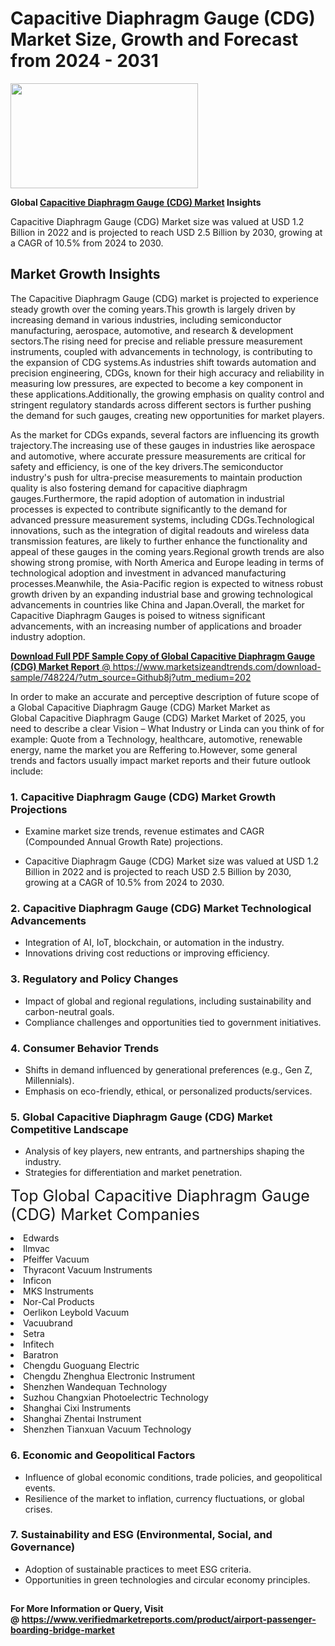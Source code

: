 <H1>Capacitive Diaphragm Gauge (CDG) Market Size, Growth and Forecast from 2024 - 2031</H1><img class="aligncenter size-medium wp-image-584254" src="https://thirdeyenews.in/wp-content/uploads/2024/09/Global-Market-Research-300x168.jpeg" alt="" width="300" height="168" /><p><strong>Global&nbsp;<a href="https://www.marketsizeandtrends.com/download-sample/748224/?utm_source=Github8j?utm_medium=202">Capacitive Diaphragm Gauge (CDG) Market</a> Insights</strong></p><p>Capacitive Diaphragm Gauge (CDG) Market size was valued at USD 1.2 Billion in 2022 and is projected to reach USD 2.5 Billion by 2030, growing at a CAGR of 10.5% from 2024 to 2030.</p><p><h2>Market Growth Insights</h2> <p>The Capacitive Diaphragm Gauge (CDG) market is projected to experience steady growth over the coming years.This growth is largely driven by increasing demand in various industries, including semiconductor manufacturing, aerospace, automotive, and research & development sectors.The rising need for precise and reliable pressure measurement instruments, coupled with advancements in technology, is contributing to the expansion of CDG systems.As industries shift towards automation and precision engineering, CDGs, known for their high accuracy and reliability in measuring low pressures, are expected to become a key component in these applications.Additionally, the growing emphasis on quality control and stringent regulatory standards across different sectors is further pushing the demand for such gauges, creating new opportunities for market players.</p> <p><a href="https://www.example.com/sample-download" target="_blank"></a></p> <p>As the market for CDGs expands, several factors are influencing its growth trajectory.The increasing use of these gauges in industries like aerospace and automotive, where accurate pressure measurements are critical for safety and efficiency, is one of the key drivers.The semiconductor industry's push for ultra-precise measurements to maintain production quality is also fostering demand for capacitive diaphragm gauges.Furthermore, the rapid adoption of automation in industrial processes is expected to contribute significantly to the demand for advanced pressure measurement systems, including CDGs.Technological innovations, such as the integration of digital readouts and wireless data transmission features, are likely to further enhance the functionality and appeal of these gauges in the coming years.Regional growth trends are also showing strong promise, with North America and Europe leading in terms of technological adoption and investment in advanced manufacturing processes.Meanwhile, the Asia-Pacific region is expected to witness robust growth driven by an expanding industrial base and growing technological advancements in countries like China and Japan.Overall, the market for Capacitive Diaphragm Gauges is poised to witness significant advancements, with an increasing number of applications and broader industry adoption.<p><a href="https://www.example.com/more-insights" target="_blank"></p><p><span class=""><strong>Download Full PDF Sample Copy of Global Capacitive Diaphragm Gauge (CDG) Market Report</strong> @ <a href="https://www.marketsizeandtrends.com/download-sample/748224/?utm_source=Github8j?utm_medium=202" target="_blank">https://www.marketsizeandtrends.com/download-sample/748224/?utm_source=Github8j?utm_medium=202</a></span></p><p>In order to make an accurate and perceptive description of future scope of a Global&nbsp;Capacitive Diaphragm Gauge (CDG) Market Market as Global&nbsp;Capacitive Diaphragm Gauge (CDG) Market Market of 2025, you need to describe a clear Vision &ndash; What Industry or Linda can you think of for example: Quote from a Technology, healthcare, automotive, renewable energy, name the market you are Reffering to.However, some general trends and factors usually impact market reports and their future outlook include:</p><h3>1.&nbsp;<strong>Capacitive Diaphragm Gauge (CDG) Market Growth Projections</strong></h3><ul><li>Examine market size trends, revenue estimates and CAGR (Compounded Annual Growth Rate) projections.</li><li><p>Capacitive Diaphragm Gauge (CDG) Market size was valued at USD 1.2 Billion in 2022 and is projected to reach USD 2.5 Billion by 2030, growing at a CAGR of 10.5% from 2024 to 2030.</p></li></ul><h3>2.&nbsp;<strong>Capacitive Diaphragm Gauge (CDG) Market Technological Advancements</strong></h3><ul><li>Integration of AI, IoT, blockchain, or automation in the industry.</li><li>Innovations driving cost reductions or improving efficiency.</li></ul><h3>3.&nbsp;<strong>Regulatory and Policy Changes</strong></h3><ul><li>Impact of global and regional regulations, including sustainability and carbon-neutral goals.</li><li>Compliance challenges and opportunities tied to government initiatives.</li></ul><h3>4.&nbsp;<strong>Consumer Behavior Trends</strong></h3><ul><li>Shifts in demand influenced by generational preferences (e.g., Gen Z, Millennials).</li><li>Emphasis on eco-friendly, ethical, or personalized products/services.</li></ul><h3>5.&nbsp;<strong>Global Capacitive Diaphragm Gauge (CDG) Market Competitive Landscape</strong></h3><ul><li>Analysis of key players, new entrants, and partnerships shaping the industry.</li><li>Strategies for differentiation and market penetration.</li></ul><p data-pm-slice="1 1 []"><span style="color: inherit; font-family: inherit; font-size: 25px;">Top Global Capacitive Diaphragm Gauge (CDG) Market Companies</span></p><div class="" data-test-id=""><p><li>Edwards</li><li> Ilmvac</li><li> Pfeiffer Vacuum</li><li> Thyracont Vacuum Instruments</li><li> Inficon</li><li> MKS Instruments</li><li> Nor-Cal Products</li><li> Oerlikon Leybold Vacuum</li><li> Vacuubrand</li><li> Setra</li><li> Infitech</li><li> Baratron</li><li> Chengdu Guoguang Electric</li><li> Chengdu Zhenghua Electronic Instrument</li><li> Shenzhen Wandequan Technology</li><li> Suzhou Changxian Photoelectric Technology</li><li> Shanghai Cixi Instruments</li><li> Shanghai Zhentai Instrument</li><li> Shenzhen Tianxuan Vacuum Technology</li></p></div><h3>6.&nbsp;<strong>Economic and Geopolitical Factors</strong></h3><ul><li>Influence of global economic conditions, trade policies, and geopolitical events.</li><li>Resilience of the market to inflation, currency fluctuations, or global crises.</li></ul><h3>7.&nbsp;<strong>Sustainability and ESG (Environmental, Social, and Governance)</strong></h3><ul><li>Adoption of sustainable practices to meet ESG criteria.</li><li>Opportunities in green technologies and circular economy principles.</li></ul><h2><strong style="font-size: 14px;">For More Information or Query, Visit @&nbsp;</strong><a style="background-color: #ffffff; font-size: 14px;" href="https://www.marketsizeandtrends.com/report/capacitive-diaphragm-gauge-cdg-market/" target="_blank">https://www.verifiedmarketreports.com/product/airport-passenger-boarding-bridge-market</a></h2>